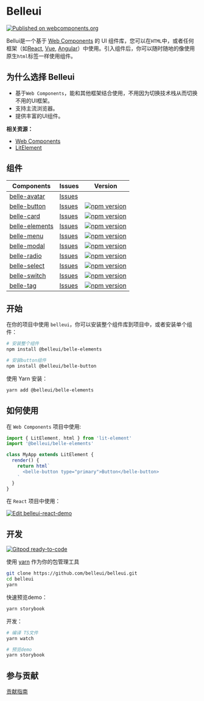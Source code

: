 # Belleui

[![Published on webcomponents.org](https://img.shields.io/badge/webcomponents.org-published-blue.svg)](https://www.webcomponents.org/element/@belleui/belle-elements)

Bellui是一个基于 [Web Components](https://developer.mozilla.org/en-US/docs/Web/Web_Components) 的 UI 组件库，您可以在`HTML`中，或者任何框架（如[React](https://github.com/facebook/react), [Vue](https://github.com/vuejs/vue),  [Angular](https://github.com/angular/angular)）中使用。引入组件后，你可以随时随地的像使用原生`html`标签一样使用组件。

## 为什么选择 Belleui

* 基于`Web Components`，能和其他框架结合使用，不用因为切换技术栈从而切换不用的UI框架。
* 支持主流浏览器。
* 提供丰富的UI组件。

**相关资源：**

* [Web Components](https://developer.mozilla.org/en-US/docs/Web/Web_Components)
* [LitElement](https://lit-element.polymer-project.org/)

## 组件

| Components | Issues | Version |
| ---------- | ------- | ------ |
| [belle-avatar](https://github.com/belleui/belleui/blob/master/packages/avatar) | [Issues](https://github.com/belleui/belleui/issues?q=label%3AComponent%3AAvatar) | |
| [belle-button](https://github.com/belleui/belleui/blob/master/packages/button) | [Issues](https://github.com/belleui/belleui/issues?q=label%3AComponent%3AButton) | [![npm version](https://img.shields.io/npm/v/@belleui/belle-button.svg?style=flat)](https://www.npmjs.com/package/@belleui/belle-button) |
| [belle-card](https://github.com/belleui/belleui/blob/master/packages/card) | [Issues](https://github.com/belleui/belleui/issues?q=label%3AComponent%3ACard) | [![npm version](https://img.shields.io/npm/v/@belleui/belle-card.svg?style=flat)](https://www.npmjs.com/package/@belleui/belle-card) |
| [belle-elements](https://github.com/belleui/belleui/blob/master/packages/elements) |  [Issues](https://github.com/belleui/belleui/issues?q=label%3AComponent%3AElements)  | [![npm version](https://img.shields.io/npm/v/@belleui/belle-elements.svg?style=flat)](https://www.npmjs.com/package/@belleui/belle-elements) |
| [belle-menu](https://github.com/belleui/belleui/blob/master/packages/menu) |  [Issues](https://github.com/belleui/belleui/issues?q=label%3AComponent%3AMenu)  | [![npm version](https://img.shields.io/npm/v/@belleui/belle-menu.svg?style=flat)](https://www.npmjs.com/package/@belleui/belle-menu) |
| [belle-modal](https://github.com/belleui/belleui/blob/master/packages/modal) |  [Issues](https://github.com/belleui/belleui/issues?q=label%3AComponent%3AModal)  | [![npm version](https://img.shields.io/npm/v/@belleui/belle-modal.svg?style=flat)](https://www.npmjs.com/package/@belleui/belle-modal) |
| [belle-radio](https://github.com/belleui/belleui/blob/master/packages/radio) |  [Issues](https://github.com/belleui/belleui/issues?q=label%3AComponent%3ARadio)  | [![npm version](https://img.shields.io/npm/v/@belleui/belle-radio.svg?style=flat)](https://www.npmjs.com/package/@belleui/belle-radio)
| [belle-select](https://github.com/belleui/belleui/blob/master/packages/select) |  [Issues](https://github.com/belleui/belleui/issues?q=label%3AComponent%3ASelect)  |[![npm version](https://img.shields.io/npm/v/@belleui/belle-select.svg?style=flat)](https://www.npmjs.com/package/@belleui/belle-select)
| [belle-switch](https://github.com/belleui/belleui/blob/master/packages/switch) |  [Issues](https://github.com/belleui/belleui/issues?q=label%3AComponent%Switch)  | [![npm version](https://img.shields.io/npm/v/@belleui/belle-switch.svg?style=flat)](https://www.npmjs.com/package/@belleui/belle-switch) |
| [belle-tag](https://github.com/belleui/belleui/blob/master/packages/tag) |  [Issues](https://github.com/belleui/belleui/issues?q=label%3AComponent%Tag)  | [![npm version](https://img.shields.io/npm/v/@belleui/belle-tag.svg?style=flat)](https://www.npmjs.com/package/@belleui/belle-tag) |

## 开始

在你的项目中使用 `belleui`，你可以安装整个组件库到项目中，或者安装单个组件：

```bash
# 安装整个组件
npm install @belleui/belle-elements

# 安装button组件
npm install @belleui/belle-button
```

使用 Yarn 安装：

```bash
yarn add @belleui/belle-elements
```

## 如何使用

在 `Web Components` 项目中使用:

```javascript
import { LitElement, html } from 'lit-element'
import '@belleui/belle-elements'

class MyApp extends LitElement {
  render() {
    return html`
      <belle-button type="primary">Button</belle-button>
    `
  }
}
```

在 `React` 项目中使用：

[![Edit belleui-react-demo](https://codesandbox.io/static/img/play-codesandbox.svg)](https://codesandbox.io/s/belleui-react-demo-iet3z?fontsize=14&hidenavigation=1&theme=dark)


## 开发

[![Gitpod ready-to-code](https://img.shields.io/badge/Gitpod-ready--to--code-blue?logo=gitpod)](https://gitpod.io/#https://github.com/belleui/belleui)

使用 [yarn](https://yarnpkg.com/) 作为你的包管理工具

```bash
git clone https://github.com/belleui/belleui.git
cd belleui
yarn
```

快速预览demo：

```sh
yarn storybook
```

开发：

```sh
# 编译 TS文件
yarn watch

# 预览demo
yarn storybook
```

## 参与贡献

[贡献指南](./docs/contribute.md)
